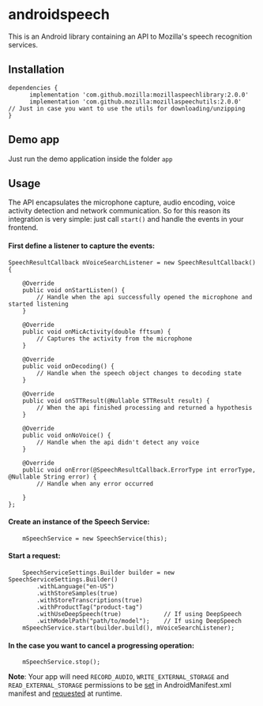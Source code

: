 # androidspeech

This is an Android library containing an API to Mozilla's speech recognition services. 


## Installation
```
dependencies { 
      implementation 'com.github.mozilla:mozillaspeechlibrary:2.0.0'
      implementation 'com.github.mozilla:mozillaspeechutils:2.0.0'      // Just in case you want to use the utils for downloading/unzipping
}
```

## Demo app
Just run the demo application inside the folder `app`

## Usage
The API encapsulates the microphone capture, audio encoding, voice activity detection and network 
communication. So for this reason its integration is very simple: just call `start()` and handle the events in your frontend.

#### First define a listener to capture the events:
```
SpeechResultCallback mVoiceSearchListener = new SpeechResultCallback() {

    @Override
    public void onStartListen() {
        // Handle when the api successfully opened the microphone and started listening
    }

    @Override
    public void onMicActivity(double fftsum) {
        // Captures the activity from the microphone
    }

    @Override
    public void onDecoding() {
        // Handle when the speech object changes to decoding state
    }

    @Override
    public void onSTTResult(@Nullable STTResult result) {
        // When the api finished processing and returned a hypothesis
    }

    @Override
    public void onNoVoice() {
        // Handle when the api didn't detect any voice
    }

    @Override
    public void onError(@SpeechResultCallback.ErrorType int errorType, @Nullable String error) {
        // Handle when any error occurred

    }
};
```
#### Create an instance of the Speech Service:
```
    mSpeechService = new SpeechService(this);
```

#### Start a request:
```
    SpeechServiceSettings.Builder builder = new SpeechServiceSettings.Builder()
        .withLanguage("en-US")
        .withStoreSamples(true)
        .withStoreTranscriptions(true)
        .withProductTag("product-tag")
        .withUseDeepSpeech(true)            // If using DeepSpeech
        .withModelPath("path/to/model");    // If using DeepSpeech
    mSpeechService.start(builder.build(), mVoiceSearchListener);
```

#### In the case you want to cancel a progressing operation:
```
    mSpeechService.stop();
```

**Note**: Your app will need `RECORD_AUDIO`, `WRITE_EXTERNAL_STORAGE` and `READ_EXTERNAL_STORAGE` permissions to be [set](https://github.com/mozilla/androidspeech/blob/master/app/src/main/AndroidManifest.xml#L5) in AndroidManifest.xml manifest and [requested](https://github.com/benfrancis/androidspeech/blob/master/app/src/main/java/com/mozilla/speechapp/MainActivity.java#L78) at runtime.
